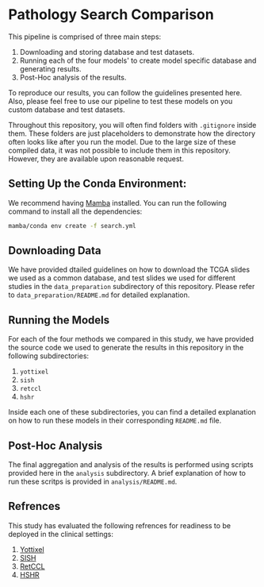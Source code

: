 # Pathology Search Comparison
This pipeline is comprised of three main steps:
1. Downloading and storing database and test datasets.
2. Running each of the four models' to create model specific database and generating results.
3. Post-Hoc analysis of the results.

To reproduce our results, you can follow the guidelines presented here. Also, please feel free to use our pipeline to test these models on you custom database and test datasets.

Throughout this repository, you will often find folders with `.gitignore` inside them. These folders are just placeholders to demonstrate how the directory often looks like after you run the model. Due to the large size of these compiled data, it was not possible to include them in this repository. However, they are available upon reasonable request.

## Setting Up the Conda Environment:
We recommend having [Mamba](https://mamba.readthedocs.io/en/latest/installation/mamba-installation.html) installed. You can run the following command to install all the dependencies:
```bash
mamba/conda env create -f search.yml
```

## Downloading Data
We have provided dtailed guidelines on how to download the TCGA slides we used as a common database, and test slides we used for different studies in the `data_preparation` subdirectory of this repository. Please refer to `data_preparation/README.md` for detailed explanation.

## Running the Models
For each of the four methods we compared in this study, we have provided the source code we used to generate the results in this repository in the following subdirectories:
1. `yottixel`
2. `sish`
3. `retccl`
4. `hshr`

Inside each one of these subdirectories, you can find a detailed explanation on how to run these models in their corresponding `README.md` file.

## Post-Hoc Analysis
The final aggregation and analysis of the results is performed using scripts provided here in the `analysis` subdirectory. A brief explanation of how to run these scritps is provided in `analysis/README.md`.

## Refrences
This study has evaluated the following refrences for readiness to be deployed in the clinical settings:
1. [Yottixel](https://github.com/RhazesLab/yottixel/tree/main)
2. [SISH](https://github.com/mahmoodlab/SISH/tree/main)
3. [RetCCL](https://github.com/Xiyue-Wang/RetCCL)
4. [HSHR](https://github.com/Lucius-lsr/HSHR)